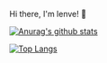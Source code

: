 Hi there, I'm lenve! 👋

[![Anurag's github stats](https://github-readme-stats.vercel.app/api?username=lenve&show_icons=true&theme=dark)](https://github.com/anuraghazra/github-readme-stats)

[![Top Langs](https://github-readme-stats.vercel.app/api/top-langs/?username=lenve)](https://github.com/anuraghazra/github-readme-stats)
